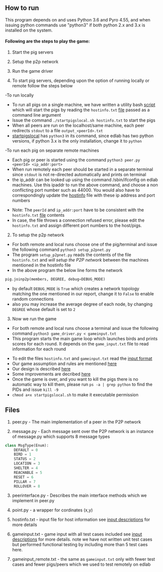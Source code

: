 How to run
----------
This program depends on and uses Python 3.6 and Pyro 4.55, and when issuing python commands use "python3" if both python 2.x and 3.x is installed on the system.

#### Following are the steps to play the game:

 1. Start the pig servers
 2. Setup the p2p network 
 3. Run the game driver

1. To start pig servers, depending upon the option of running locally or remote follow the steps below

 -To run locally
  - To run all pigs on a single machine, we have written a utility bash [script](src/startpigslocal.sh) which will start the pigs by reading the `hostinfo.txt` [file](src/hostinfo.txt) passed as a command line argument
  - Issue the command `./startpigslocal.sh hostinfo.txt` to start the pigs
  - When all peers are run on the localhost/same machine, each peer redirects `stdout` to a file `output_<peerId>.txt`
  - [startpigslocal](src/startpigslocal.sh) has `python3` in its command, since edlab has two python versions, if python 3.x is the only installation, change it to `python`
 
 -To run each pig on separate remote machines
  - Each pig or peer is started using the command
	`python3 peer.py <peerId> <ip_addr:port>` 
  - When run remotely each peer should be started in a separate terminal since `stdout` is not re-directed automatically and prints on terminal
  - the ip_addr can be looked up using the command /sbin/ifconfig on edlab machines. Use this ipaddr to run the above command, and choose a non conflicting port number such as 44000. You would also have to correspondingly update the [hostinfo](src/hostinfo.txt) file with these ip address and port numbers

  * Note: The `peerId` and `ip_addr:port` have to be consistent with the `hostinfo.txt` [file](src/hostinfo.txt) contents
  * In case, the file throws a connection refused error, please edit the `hostinfo.txt` and assign different port numbers to the host/pigs. 

2. To setup the p2p network
 - For both remote and local runs choose one of the pig/terminal and issue the following command
`python3 setup_p2pnet.py`
 - The program `setup_p2pnet.py` reads the contents of the file `hostinfo.txt` and *will setup the P2P network* between the machines mentioned in the hostinfo file
 - In the above program the below line forms the network 
 ```python
pig.joinp2p(members, DEGREE, debug=DEBUG_MODE)
 ```
 - by default `DEBUG_MODE` is `True` which creates a network topology matching the one mentioned in our report, change it to `False` to enable random connections
 - also you may increase the average degree of each node, by changing `DEGREE` whose default is set to `2`

3. Now we run the game
 - For both remote and local runs choose a terminal and issue the following command
`python3 game_driver.py < gameinput.txt`
 - This program starts the main game loop which launches birds and prints scores for each round. It depends on the `game_input.txt` file to read information for each round

* To edit the files `hostinfo.txt` and `gameinput.txt` read the [input format](doc/InputDescription.md)
* Our game assumption and rules are mentioned [here](doc/GameRules.md)
* Our design is described [here](doc/Design.md)
* Some improvements are decribed [here](doc/caveats.md)
* Once the game is over, and you want to kill the pigs there is no automatic way to kill them, please run `ps -a | grep python` to find the PIDs and issue `kill -9`
* `chmod a+x startpigslocal.sh` to make it executable permission

Files
-----

1. peer.py - The main implementation of a peer in the P2P network 

2. message.py - Each message sent over the P2P network is an instance of message.py which supports 8 message types
```python
class MsgType(Enum):
	DEFAULT = 0
    BIRD = 1
    STATUS = 2
    LOCATION = 3
    SHELTER = 4
    REACHABLE = 5
    RESET = 6
    PILLAR = 7
    ROLLOVER = 8
```

3. peerinterface.py - Describes the main interface methods which we implement in peer.py

4. point.py - a wrapper for cordinates (x,y)

5. hostinfo.txt - input file for host information see [input descriptions](doc/InputDescription.md) for more details

6. gameinput.txt - game input with all test cases included see [input descriptions](doc/InputDescription.md) for more details. note we have not written unit test cases but performed functional testing by including more than 5 test caes here.

7. gameinput_remote.txt - the same as `gameinput.txt` only with fewer test cases and fewer pigs/peers which we used to test remotely on edlab
